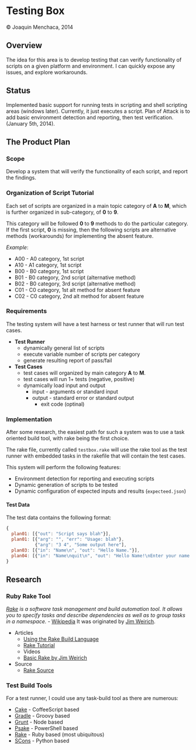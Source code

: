# Testing Box

© Joaquin Menchaca, 2014

## Overview

The idea for this area is to develop testing that can verify functionality of scripts on a given platform and environment. I can quickly expose any issues, and explore workarounds.

## Status

Implemented basic support for running tests in scripting and shell scripting areas (windows later).  Currently, it just executes a script.  Plan of Attack is to add basic environment detection and reporting, then test verification. (January 5th, 2014).

## The Product Plan

### Scope

Develop a system that will verify the functionality of each script, and report the findings.

### Organization of Script Tutorial

Each set of scripts are organized in a main topic category of **A** to **M**, which is further organized in sub-category, of **0** to **9**.

This category will be followed **0** to **9** methods to do the particular category.  If the first script, **0** is missing, then the following scripts are alternative methods (workarounds) for implementing the absent feature.

*Example*:

* A00 - A0 category, 1st script
* A10 - A1 category, 1st script
* B00 - B0 category, 1st script
* B01 - B0 category, 2nd script (alternative method)
* B02 - B0 category, 3rd script (alternative method)
* C01 - C0 category, 1st alt method for absent feature
* C02 - C0 category, 2nd alt method for absent feature

### Requirements

The testing system will have a test harness or test runner that will run test cases.

* **Test Runner**
  * dynamically general list of scripts
  * execute variable number of scripts per category
  * generate resulting report of pass/fail
* **Test Cases**
  * test cases will organized by main category **A** to **M**.
  * test cases will run 1+ tests (negative, positive)
  * dynamically load input and output
    * input - arguments or standard input
    * output - standard error or standard output
      * exit code (optinal)

### Implementation

After some research, the easiest path for such a system was to use a task oriented build tool, with rake being the first choice.

The rake file, currently called `testbox.rake` will use the rake tool as the test runner with embedded tasks in the rakefile that will contain the test cases.

This system will perform the following features:

 * Environment detection for reporting and executing scripts
 * Dynamic generation of scripts to be tested
 * Dynamic configuration of expected inputs and results (`expecteed.json`)

#### Test Data

The test data contains the following format:

```JavaScript
{
  plan01: [{"out": "Script says blah"}],
  plan01: [{"arg": "", "err": "Usage: blah"},
           {"arg": "3 4", "Some output here"],
  plan03: [{"in": "Name\n", "out": "Hello Name."}],
  plan04: [{"in": "Name\nquit\n", "out": "Hello Name!\nEnter your name (quit to Exit): "}]
}
```

## Research

### Ruby Rake Tool

*[Rake](https://github.com/ruby/rake) is a software task management and build automation tool. It allows you to specify tasks and describe dependencies as well as to group tasks in a namespace.* - [Wikipedia](http://en.wikipedia.org/wiki/Rake_%28software%29)  It was originated by [Jim Weirich](http://en.wikipedia.org/wiki/Jim_Weirich).


* Articles
   * [Using the Rake Build Language](http://martinfowler.com/articles/rake.html)
   * [Rake Tutorial](http://lukaszwrobel.pl/blog/rake-tutorial)
   * Videos
   * [Basic Rake by Jim Weirich](https://www.youtube.com/watch?v=AFPWDzHWjEY)
* Source
   * [Rake Source](https://github.com/ruby/rake)

### Test Build Tools

For a test runner, I could use any task-build tool as there are numerous:

* [Cake](http://coffeescript.org/documentation/docs/cake.html) - CoffeeScript based
* [Gradle](http://www.gradle.org/) - Groovy based
* [Grunt](http://gruntjs.com/) - Node based
* [Psake](https://github.com/psake/psake) - PowerShell based
* [Rake](https://github.com/ruby/rake) - Ruby based (most ubiquitous)
* [SCons](http://scons.org/) - Python based
